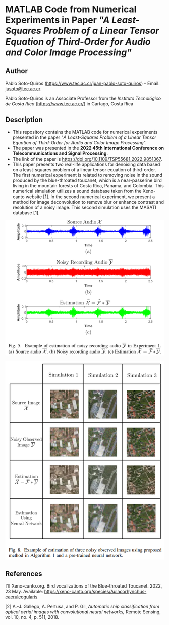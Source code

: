 # MATLAB Code from Numerical Experiments in Paper *"A Least-Squares Problem of a Linear Tensor Equation of Third-Order for Audio and Color Image Processing"*

## Author

Pablo Soto-Quiros (https://www.tec.ac.cr/juan-pablo-soto-quiros) - Email: jusoto@tec.ac.cr

Pablo Soto-Quiros is an Associate Professor from the *Instituto Tecnológico de Costa Rica* (https://www.tec.ac.cr/) in Cartago, Costa Rica


## Description

* This repository contains the MATLAB code for numerical experiments presented in the paper "*A Least-Squares Problem of a Linear Tensor Equation of Third-Order for Audio and Color Image Processing*". 
* The paper was presented in the **2022 45th International Conference on Telecommunications and Signal Processing**. 
* The link of the paper is https://doi.org/10.1109/TSP55681.2022.9851367.
* This paper presents two real-life applications for denoising data based on a least-squares problem of a linear tensor equation of third-order. The first numerical experiment is related to removing noise in the sound produced by the blue-throated toucanet, which is a near-passerine bird living in the mountain forests of Costa Rica, Panama, and Colombia. This numerical simulation utilizes a sound database taken from the Xeno-canto website [1]. In the second numerical experiment, we present a method for image deconvolution to remove blur or enhance contrast and resolution of a noisy image. This second simulation uses the MASATI database [1].

<p align="center"><img width="600" src="https://github.com/jusotoTEC/tensor_least_square/blob/main/img/image_1.png"></p>
  
<p align="center"><img width="600" src="https://github.com/jusotoTEC/tensor_least_square/blob/main/img/image_22.png"></p>

## References 

[1] Xeno-canto.org. Bird vocalizations of the Blue-throated Toucanet. 2022, 23 May. Available: https://xeno-canto.org/species/Aulacorhynchus-caeruleogularis

[2] A.-J. Gallego, A. Pertusa, and P. Gil, *Automatic ship classification from optical aerial images with convolutional neural networks,* Remote Sensing, vol. 10, no. 4, p. 511, 2018.
